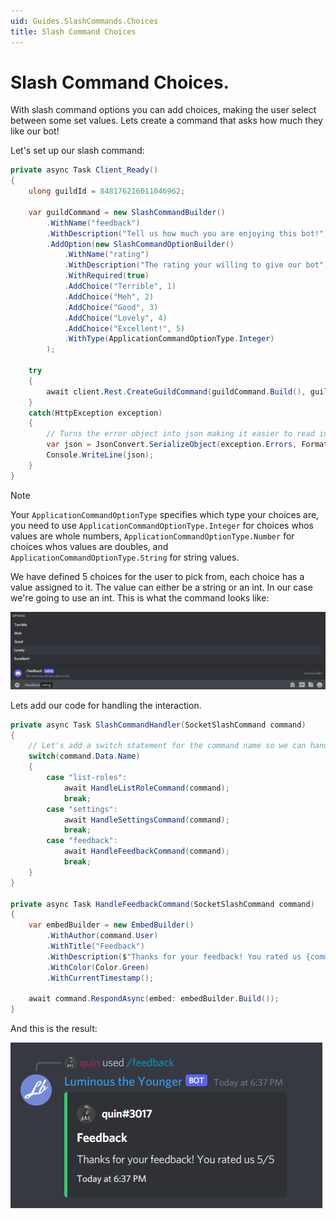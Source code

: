 ```yaml
---
uid: Guides.SlashCommands.Choices
title: Slash Command Choices
---
```


# Slash Command Choices.

With slash command options you can add choices, making the user select between some set values. Lets create a command that asks how much they like our bot!

Let's set up our slash command:

```cs
private async Task Client_Ready()
{
    ulong guildId = 848176216011046962;

    var guildCommand = new SlashCommandBuilder()
        .WithName("feedback")
        .WithDescription("Tell us how much you are enjoying this bot!")
        .AddOption(new SlashCommandOptionBuilder()
            .WithName("rating")
            .WithDescription("The rating your willing to give our bot")
            .WithRequired(true)
            .AddChoice("Terrible", 1)
            .AddChoice("Meh", 2)
            .AddChoice("Good", 3)
            .AddChoice("Lovely", 4)
            .AddChoice("Excellent!", 5)
            .WithType(ApplicationCommandOptionType.Integer)
        );

    try
    {
        await client.Rest.CreateGuildCommand(guildCommand.Build(), guildId);
    }
    catch(HttpException exception)
    {
        // Turns the error object into json making it easier to read in the console.
        var json = JsonConvert.SerializeObject(exception.Errors, Formatting.Indented);
        Console.WriteLine(json);
    }
}
```

> [!NOTE]
> Your `ApplicationCommandOptionType` specifies which type your choices are, you need to use `ApplicationCommandOptionType.Integer` for choices whos values are whole numbers, `ApplicationCommandOptionType.Number` for choices whos values are doubles, and `ApplicationCommandOptionType.String` for string values.

We have defined 5 choices for the user to pick from, each choice has a value assigned to it. The value can either be a string or an int. In our case we're going to use an int. This is what the command looks like:

![feedback style](images/feedback1.png)

Lets add our code for handling the interaction.

```cs
private async Task SlashCommandHandler(SocketSlashCommand command)
{
    // Let's add a switch statement for the command name so we can handle multiple commands in one event.
    switch(command.Data.Name)
    {
        case "list-roles":
            await HandleListRoleCommand(command);
            break;
        case "settings":
            await HandleSettingsCommand(command);
            break;
        case "feedback":
            await HandleFeedbackCommand(command);
            break;
    }
}

private async Task HandleFeedbackCommand(SocketSlashCommand command)
{
    var embedBuilder = new EmbedBuilder()
        .WithAuthor(command.User)
        .WithTitle("Feedback")
        .WithDescription($"Thanks for your feedback! You rated us {command.Data.Options.First().Value}/5")
        .WithColor(Color.Green)
        .WithCurrentTimestamp();

    await command.RespondAsync(embed: embedBuilder.Build());
}
```

And this is the result:

![feedback working](images/feedback2.png)
